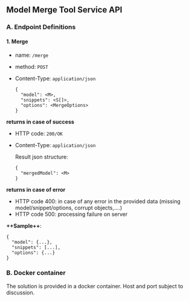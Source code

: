 ## Model Merge Tool Service API

### A. Endpoint Definitions

#### 1. Merge

- name: `/merge`
- method: `POST`
- Content-Type: `application/json`

  ```
  {
    "model": <M>,
    "snippets": <S[]>,
    "options": <MergeOptions>
  }
  ```

**returns in case of success**

- HTTP code: `200/OK`
- Content-Type: `application/json`

  Result json structure:

  ```
  {
    "mergedModel": <M>
  }
  ```

**returns in case of error**

- HTTP code 400: in case of any error in the provided data (missing model/snippet/options, corrupt objects,....)
- HTTP code 500: processing failure on server

**++Sample++**:

```
{
  "model": {...},
  "snippets": [...],
  "options": {...}
}
```

### B. Docker container

The solution is provided in a docker container.
Host and port subject to discussion.
